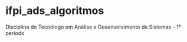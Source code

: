 # ifpi_ads_algoritmos

Disciplina do Tecnólogo em Análise e Desenvolvimento de Sistemas - 1° período
